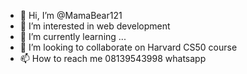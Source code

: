 - 👋 Hi, I’m @MamaBear121
- 👀 I’m interested in web development
- 🌱 I’m currently learning ...
- 💞️ I’m looking to collaborate on Harvard CS50 course
- 📫 How to reach me 08139543998 whatsapp

<!---
MamaBear121/MamaBear121 is a ✨ special ✨ repository because its `README.md` (this file) appears on your GitHub profile.
You can click the Preview link to take a look at your changes.
--->
